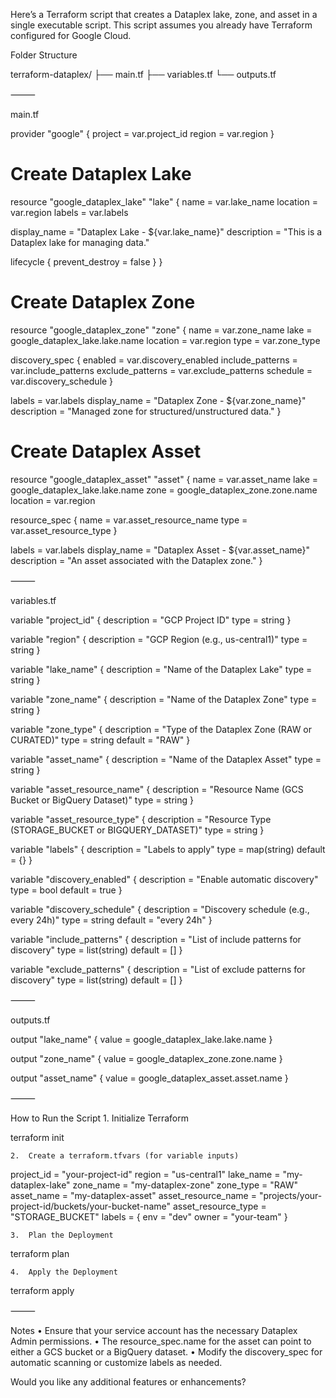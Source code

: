 Here’s a Terraform script that creates a Dataplex lake, zone, and asset in a single executable script. This script assumes you already have Terraform configured for Google Cloud.

Folder Structure

terraform-dataplex/
├── main.tf
├── variables.tf
└── outputs.tf



⸻

main.tf

provider "google" {
  project = var.project_id
  region  = var.region
}

# Create Dataplex Lake
resource "google_dataplex_lake" "lake" {
  name     = var.lake_name
  location = var.region
  labels   = var.labels

  display_name = "Dataplex Lake - ${var.lake_name}"
  description  = "This is a Dataplex lake for managing data."

  lifecycle {
    prevent_destroy = false
  }
}

# Create Dataplex Zone
resource "google_dataplex_zone" "zone" {
  name     = var.zone_name
  lake     = google_dataplex_lake.lake.name
  location = var.region
  type     = var.zone_type

  discovery_spec {
    enabled             = var.discovery_enabled
    include_patterns    = var.include_patterns
    exclude_patterns    = var.exclude_patterns
    schedule            = var.discovery_schedule
  }

  labels        = var.labels
  display_name  = "Dataplex Zone - ${var.zone_name}"
  description   = "Managed zone for structured/unstructured data."
}

# Create Dataplex Asset
resource "google_dataplex_asset" "asset" {
  name     = var.asset_name
  lake     = google_dataplex_lake.lake.name
  zone     = google_dataplex_zone.zone.name
  location = var.region

  resource_spec {
    name = var.asset_resource_name
    type = var.asset_resource_type
  }

  labels        = var.labels
  display_name  = "Dataplex Asset - ${var.asset_name}"
  description   = "An asset associated with the Dataplex zone."
}



⸻

variables.tf

variable "project_id" {
  description = "GCP Project ID"
  type        = string
}

variable "region" {
  description = "GCP Region (e.g., us-central1)"
  type        = string
}

variable "lake_name" {
  description = "Name of the Dataplex Lake"
  type        = string
}

variable "zone_name" {
  description = "Name of the Dataplex Zone"
  type        = string
}

variable "zone_type" {
  description = "Type of the Dataplex Zone (RAW or CURATED)"
  type        = string
  default     = "RAW"
}

variable "asset_name" {
  description = "Name of the Dataplex Asset"
  type        = string
}

variable "asset_resource_name" {
  description = "Resource Name (GCS Bucket or BigQuery Dataset)"
  type        = string
}

variable "asset_resource_type" {
  description = "Resource Type (STORAGE_BUCKET or BIGQUERY_DATASET)"
  type        = string
}

variable "labels" {
  description = "Labels to apply"
  type        = map(string)
  default     = {}
}

variable "discovery_enabled" {
  description = "Enable automatic discovery"
  type        = bool
  default     = true
}

variable "discovery_schedule" {
  description = "Discovery schedule (e.g., every 24h)"
  type        = string
  default     = "every 24h"
}

variable "include_patterns" {
  description = "List of include patterns for discovery"
  type        = list(string)
  default     = []
}

variable "exclude_patterns" {
  description = "List of exclude patterns for discovery"
  type        = list(string)
  default     = []
}



⸻

outputs.tf

output "lake_name" {
  value = google_dataplex_lake.lake.name
}

output "zone_name" {
  value = google_dataplex_zone.zone.name
}

output "asset_name" {
  value = google_dataplex_asset.asset.name
}



⸻

How to Run the Script
	1.	Initialize Terraform

terraform init


	2.	Create a terraform.tfvars (for variable inputs)

project_id           = "your-project-id"
region               = "us-central1"
lake_name            = "my-dataplex-lake"
zone_name            = "my-dataplex-zone"
zone_type            = "RAW"
asset_name           = "my-dataplex-asset"
asset_resource_name  = "projects/your-project-id/buckets/your-bucket-name"
asset_resource_type  = "STORAGE_BUCKET"
labels = {
  env = "dev"
  owner = "your-team"
}


	3.	Plan the Deployment

terraform plan


	4.	Apply the Deployment

terraform apply



⸻

Notes
	•	Ensure that your service account has the necessary Dataplex Admin permissions.
	•	The resource_spec.name for the asset can point to either a GCS bucket or a BigQuery dataset.
	•	Modify the discovery_spec for automatic scanning or customize labels as needed.

Would you like any additional features or enhancements?
